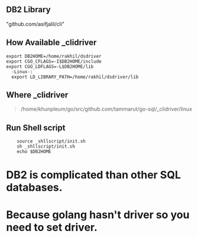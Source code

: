 ## DB2 Library
"github.com/asifjalil/cli"

## How Available _clidriver
```
export DB2HOME=/home/rakhil/dsdriver
export CGO_CFLAGS=-I$DB2HOME/include
export CGO_LDFLAGS=-L$DB2HOME/lib 
  -Linux-:
  export LD_LIBRARY_PATH=/home/rakhil/dsdriver/lib
```
## Where _clidriver
> /home/khunpleum/go/src/github.com/tammarut/go-sql/_clidriver/linux

## Run Shell script
```
    source _shllscript/init.sh
    sh _shllscript/init.sh
    echo $DB2HOME
```
# DB2 is complicated than other SQL databases.
# Because golang hasn't driver so you need to set driver.
